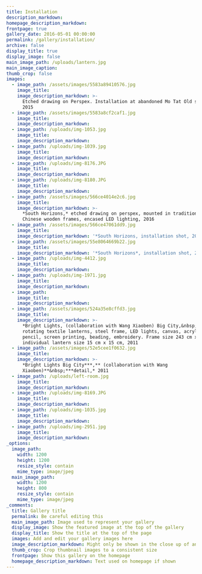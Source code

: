 ```yaml
---
title: Installation
description_markdown:
homepage_description_markdown:
frontpage: true
gallery_date: 2016-05-01 00:00:00
permalink: /gallery/installation/
archive: false
display_title: true
display_image: false
main_image_path: /uploads/lantern.jpg
main_image_caption:
thumb_crop: false
images:
  - image_path: /assets/images/5583a89410576.jpg
    image_title:
    image_description_markdown: >-
      Etched drawing on Perspex. Installation at abandoned Mo Tat Old school,
      2015
  - image_path: /assets/images/5583a8cf2caf1.jpg
    image_title:
    image_description_markdown:
  - image_path: /uploads/img-1053.jpg
    image_title:
    image_description_markdown:
  - image_path: /uploads/img-1039.jpg
    image_title:
    image_description_markdown:
  - image_path: /uploads/img-8176.JPG
    image_title:
    image_description_markdown:
  - image_path: /uploads/img-8180.JPG
    image_title:
    image_description_markdown:
  - image_path: /assets/images/566ce4014e2c6.jpg
    image_title:
    image_description_markdown: >-
      *South Horizons,* etched drawing on perspex, mounted in traditional
      Chinese wooden frames, encased LED lighting, 2016
  - image_path: /assets/images/566ce47061dd9.jpg
    image_title:
    image_description_markdown: '*South Horizons, installation shot, 2016*'
  - image_path: /assets/images/55e8064669b22.jpg
    image_title:
    image_description_markdown: '*South Horizons*, installation shot, 2016'
  - image_path: /uploads/img-4412.jpg
    image_title:
    image_description_markdown:
  - image_path: /uploads/img-1971.jpg
    image_title:
    image_description_markdown:
  - image_path:
    image_title:
    image_description_markdown:
  - image_path: /assets/images/524a35e8cffd3.jpg
    image_title:
    image_description_markdown: >-
      *Bright Lights, (collaboration with Wang Xiaoben) Big City,&nbsp;*88
      rotating textile lanterns, steel frame, LED lights, canvas, acrylic paint,
      pencil, screen printing, beading, embroidery. Frame size 243 cm x 145 cm,
      individual lantern size 15 cm x 15 cm, 2011
  - image_path: /assets/images/52e5cee1f0632.jpg
    image_title:
    image_description_markdown: >-
      *Bright Lights Big City***,** (collaboration with Wang
      Xiaoben)**&nbsp;***detail,* 2011
  - image_path: /uploads/left-room.jpg
    image_title:
    image_description_markdown:
  - image_path: /uploads/img-8169.JPG
    image_title:
    image_description_markdown:
  - image_path: /uploads/img-1035.jpg
    image_title:
    image_description_markdown:
  - image_path: /uploads/img-2951.jpg
    image_title:
    image_description_markdown:
_options:
  image_path:
    width: 1200
    height: 1200
    resize_style: contain
    mime_type: image/jpeg
  main_image_path:
    width: 1200
    height: 800
    resize_style: contain
    mime_type: image/jpeg
_comments:
  title: Gallery title
  permalink: Be careful editing this
  main_image_path: Image used to represent your gallery
  display_image: Show the featured image at the top of the gallery
  display_title: Show the title at the top of the page
  images: Add and edit your gallery images here
  image_description_markdown: Might only be shown in the close up of an image
  thumb_crop: Crop thumbnail images to a consistent size
  frontpage: Show this gallery on the homepage
  homepage_description_markdown: Text used on homepage if shown
---
```


